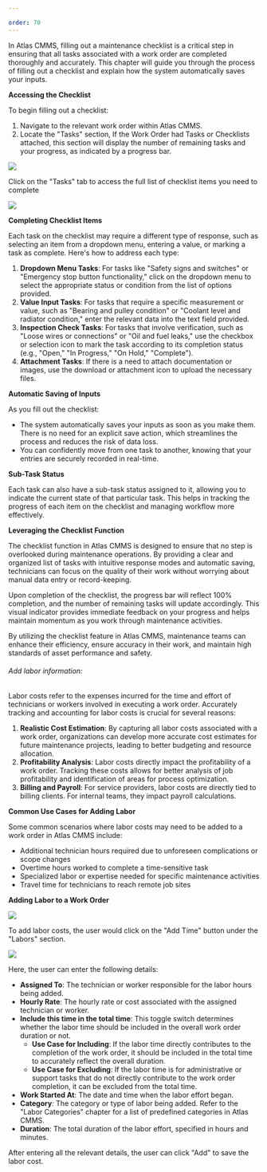 ```yaml
---

order: 70
---
```



In Atlas CMMS, filling out a maintenance checklist is a critical step in ensuring that all tasks associated with a work order are completed thoroughly and accurately. This chapter will guide you through the process of filling out a checklist and explain how the system automatically saves your inputs.

__Accessing the Checklist__

To begin filling out a checklist:

1. Navigate to the relevant work order within Atlas CMMS.
2. Locate the "Tasks" section, If the Work Order had Tasks or Checklists attached, this section will display the number of remaining tasks and your progress, as indicated by a progress bar.

![](../../../../static/img/rev6/image122.png)

Click on the "Tasks" tab to access the full list of checklist items you need to complete

![](../../../../static/img/rev6/image123.png)

__Completing Checklist Items__

Each task on the checklist may require a different type of response, such as selecting an item from a dropdown menu, entering a value, or marking a task as complete. Here's how to address each type:

1. __Dropdown Menu Tasks__: For tasks like "Safety signs and switches" or "Emergency stop button functionality," click on the dropdown menu to select the appropriate status or condition from the list of options provided.
2. __Value Input Tasks__: For tasks that require a specific measurement or value, such as "Bearing and pulley condition" or "Coolant level and radiator condition," enter the relevant data into the text field provided.
3. __Inspection Check Tasks__: For tasks that involve verification, such as "Loose wires or connections" or "Oil and fuel leaks," use the checkbox or selection icon to mark the task according to its completion status \(e.g., "Open," "In Progress," "On Hold," "Complete"\).
4. __Attachment Tasks__: If there is a need to attach documentation or images, use the download or attachment icon to upload the necessary files.

__Automatic Saving of Inputs__

As you fill out the checklist:

- The system automatically saves your inputs as soon as you make them. There is no need for an explicit save action, which streamlines the process and reduces the risk of data loss.
- You can confidently move from one task to another, knowing that your entries are securely recorded in real\-time.

__Sub\-Task Status__

Each task can also have a sub\-task status assigned to it, allowing you to indicate the current state of that particular task. This helps in tracking the progress of each item on the checklist and managing workflow more effectively.

__Leveraging the Checklist Function__

The checklist function in Atlas CMMS is designed to ensure that no step is overlooked during maintenance operations. By providing a clear and organized list of tasks with intuitive response modes and automatic saving, technicians can focus on the quality of their work without worrying about manual data entry or record\-keeping.

Upon completion of the checklist, the progress bar will reflect 100% completion, and the number of remaining tasks will update accordingly. This visual indicator provides immediate feedback on your progress and helps maintain momentum as you work through maintenance activities.

By utilizing the checklist feature in Atlas CMMS, maintenance teams can enhance their efficiency, ensure accuracy in their work, and maintain high standards of asset performance and safety.
###### <a id="_Add_labor_information:"></a>Add labor information:

Labor costs refer to the expenses incurred for the time and effort of technicians or workers involved in executing a work order. Accurately tracking and accounting for labor costs is crucial for several reasons:

1. __Realistic Cost Estimation__: By capturing all labor costs associated with a work order, organizations can develop more accurate cost estimates for future maintenance projects, leading to better budgeting and resource allocation.
2. __Profitability Analysis__: Labor costs directly impact the profitability of a work order. Tracking these costs allows for better analysis of job profitability and identification of areas for process optimization.
3. __Billing and Payroll__: For service providers, labor costs are directly tied to billing clients. For internal teams, they impact payroll calculations.

__Common Use Cases for Adding Labor__

Some common scenarios where labor costs may need to be added to a work order in Atlas CMMS include:

- Additional technician hours required due to unforeseen complications or scope changes
- Overtime hours worked to complete a time\-sensitive task
- Specialized labor or expertise needed for specific maintenance activities
- Travel time for technicians to reach remote job sites

__Adding Labor to a Work Order__

![](../../../../static/img/rev6/image124.png)

To add labor costs, the user would click on the "Add Time" button under the "Labors" section.

![](../../../../static/img/rev6/image125.png)

Here, the user can enter the following details:

- __Assigned To__: The technician or worker responsible for the labor hours being added.
- __Hourly Rate__: The hourly rate or cost associated with the assigned technician or worker.
- __Include this time in the total time__: This toggle switch determines whether the labor time should be included in the overall work order duration or not.
    - __Use Case for Including__: If the labor time directly contributes to the completion of the work order, it should be included in the total time to accurately reflect the overall duration.
    - __Use Case for Excluding__: If the labor time is for administrative or support tasks that do not directly contribute to the work order completion, it can be excluded from the total time.
- __Work Started At__: The date and time when the labor effort began.
- __Category__: The category or type of labor being added. Refer to the "Labor Categories" chapter for a list of predefined categories in Atlas CMMS.
- __Duration__: The total duration of the labor effort, specified in hours and minutes.

After entering all the relevant details, the user can click "Add" to save the labor cost.
